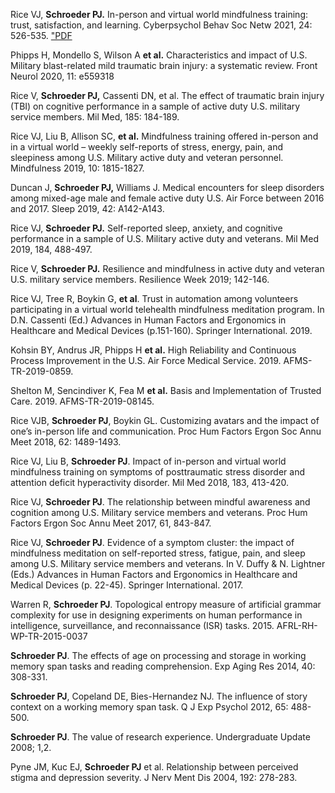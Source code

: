 Rice VJ, **Schroeder PJ.** In-person and virtual world mindfulness training: trust, satisfaction, and learning. Cyberpsychol Behav Soc Netw 2021, 24: 526-535.  <a href="https://github.com/pjschroeder/Publications/blob/main/Rice_2021_In%20Person%20and%20Virtual%20World%20Mindfulness%20Training%20Trust%20Satisfaction%20and%20Learning.pdf" target="\_blank">"PDF</a>

Phipps H, Mondello S, Wilson A **et al.** Characteristics and impact of U.S. Military blast-related mild traumatic brain injury: a systematic review. Front Neurol 2020, 11: e559318

Rice V, **Schroeder PJ,** Cassenti DN, et al. The effect of traumatic brain injury (TBI) on cognitive performance in a sample of active duty U.S. military service members. Mil Med, 185: 184-189.

Rice VJ, Liu B, Allison SC, **et al.** Mindfulness training offered in-person and in a virtual world – weekly self-reports of stress, energy, pain, and sleepiness among U.S. Military active duty and veteran personnel. Mindfulness 2019, 10: 1815-1827. 

Duncan J, **Schroeder PJ,** Williams J. Medical encounters for sleep disorders among mixed-age male and female active duty U.S. Air Force between 2016 and 2017. Sleep 2019, 42: A142-A143. 

Rice VJ, **Schroeder PJ.** Self-reported sleep, anxiety, and cognitive performance in a sample of U.S. Military active duty and veterans. Mil Med 2019, 184, 488-497. 

Rice V, **Schroeder PJ.** Resilience and mindfulness in active duty and veteran U.S. military service members. Resilience Week 2019; 142-146.

Rice VJ, Tree R, Boykin G, **et al**. Trust in automation among volunteers participating in a virtual world telehealth mindfulness meditation program. In D.N. Cassenti (Ed.) Advances in Human Factors and Ergonomics in Healthcare and Medical Devices (p.151-160). Springer International. 2019.

Kohsin BY, Andrus JR, Phipps H **et al.** High Reliability and Continuous Process Improvement in the U.S. Air Force Medical Service. 2019. AFMS-TR-2019-0859.

Shelton M, Sencindiver K, Fea M **et al.** Basis and Implementation of Trusted Care. 2019. AFMS-TR-2019-08145.

Rice VJB, **Schroeder PJ**, Boykin GL. Customizing avatars and the impact of one’s in-person life and communication. Proc Hum Factors Ergon Soc Annu Meet 2018, 62: 1489-1493. 

Rice VJ, Liu B, **Schroeder PJ**. Impact of in-person and virtual world mindfulness training on symptoms of posttraumatic stress disorder and attention deficit hyperactivity disorder. Mil Med 2018, 183, 413-420. 

Rice VJ, **Schroeder PJ**. The relationship between mindful awareness and cognition among U.S. Military service members and veterans. Proc Hum Factors Ergon Soc Annu Meet 2017, 61, 843-847. 

Rice VJ, **Schroeder PJ**. Evidence of a symptom cluster: the impact of mindfulness meditation on self-reported stress, fatigue, pain, and sleep among U.S. Military service members and veterans. In V. Duffy & N. Lightner (Eds.) Advances in Human Factors and Ergonomics in Healthcare and Medical Devices (p. 22-45). Springer International. 2017. 

Warren R, **Schroeder PJ**. Topological entropy measure of artificial grammar complexity for use in designing experiments on human performance in intelligence, surveillance, and reconnaissance (ISR) tasks. 2015. AFRL-RH-WP-TR-2015-0037 

**Schroeder PJ**. The effects of age on processing and storage in working memory span tasks and reading comprehension. Exp Aging Res 2014, 40: 308-331. 

**Schroeder PJ**, Copeland DE, Bies-Hernandez NJ. The influence of story context on a working memory span task. Q J Exp Psychol 2012, 65: 488-500. 

**Schroeder PJ**. The value of research experience. Undergraduate Update 2008; 1,2. 

Pyne JM, Kuc EJ, **Schroeder PJ** et al. Relationship between perceived stigma and depression severity. J Nerv Ment Dis 2004, 192: 278-283.
